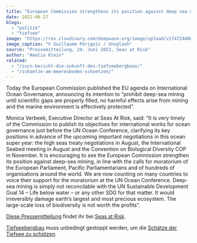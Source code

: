 ```yaml
---
title: "European Commission strengthens its position against deep sea mining"
date: 2022-06-27
blogs: 
  - "politik"
  - "tiefsee"
image: "https://res.cloudinary.com/deepwave-org/image/upload/v1747244805/deepwave.org/european_commision_eu_flaggen_guillaume_perigois_unsplash-scaled.jpg"
image_caption: "© Guillaume Périgois / Unsplash"
source: "Pressemitteilung, 24. Juni 2022, Seas at Risk"
author: "Amalia Klein"
related: 
  - "/iucn-bericht-die-zukunft-des-tiefseebergbaus/"
  - "/schaetze-am-meeresboden-schuetzen/"
---
```


Today the European Commission published the EU agenda on International Ocean Governance, announcing its intention to “prohibit deep-sea mining until scientific gaps are properly filled, no harmful effects arise from mining and the marine environment is effectively protected”.

Monica Verbeek, Executive Director at Seas At Risk, said: “It is very timely of the Commission to publish its objectives for international works for ocean governance just before the UN Ocean Conference, clarifying its key positions in advance of the upcoming important negotiations in this ocean super year: the high seas treaty negotiations in August, the International Seabed meeting in August and the Convention on Biological Diversity COP in November. It is encouraging to see the European Commission strengthen its position against deep-sea mining, in line with the calls for moratorium of the European Parliament, Pacific Parliamentarians and of hundreds of organisations around the world. We are now counting on many countries to voice their support for the moratorium at the UN Ocean Conference. Deep-sea mining is simply not reconcilable with the UN Sustainable Development Goal 14 – Life below water – or any other SDG for that matter. It would irreversibly damage earth’s largest and most precious ecosystem. The large-scale loss of biodiversity is not worth the profits”.

[Diese Pressemitteilung](https://seas-at-risk.org/press-releases/european-commission-strengthens-its-position-against-deep-sea-mining/) findet ihr bei [Seas at Risk](https://seas-at-risk.org/).

[Tiefseebergbau](https://www.deepwave.org/iucn-bericht-die-zukunft-des-tiefseebergbaus/) muss unbedingt gestoppt werden, um die [Schätze der Tiefsee zu schützen](https://www.deepwave.org/schaetze-am-meeresboden-schuetzen/).

